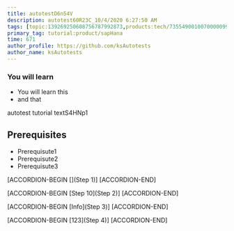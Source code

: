 ```yaml
---
title: autotestD6n54V
description: autotest60R23C_10/4/2020 6:27:50 AM
tags: [topic:139269250608756787992873,products:tech/73554900100700000996,tutorial:experience/advanced]
primary_tag: tutorial:product/sapHana
time: 671
author_profile: https://github.com/ksAutotests
author_name: ksAutotests
---
```

### You will learn
- You will learn this
- and that

autotest tutorial textS4HNp1

## Prerequisites
- Prerequisute1
- Prerequisute2
- Prerequisute3

[ACCORDION-BEGIN [](Step 1)]
[ACCORDION-END]

[ACCORDION-BEGIN [Step 10](Step 2)]
[ACCORDION-END]

[ACCORDION-BEGIN [Info](Step 3)]
[ACCORDION-END]

[ACCORDION-BEGIN [123](Step 4)]
[ACCORDION-END]

